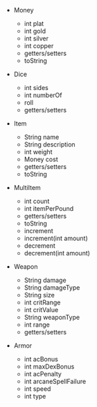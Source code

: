 + Money
  - int plat
  - int gold
  - int silver
  - int copper
  
  + getters/setters
  + toString

+ Dice
  - int sides
  - int numberOf
  
  + roll
  + getters/setters

+ Item
  - String name
  - String description
  - int weight
  - Money cost

  + getters/setters
  + toString

+ MultiItem
  - int count
  - int itemPerPound
  
  + getters/setters
  + toString
  + increment
  + increment(int amount)
  + decrement
  + decrement(int amount)
 
+ Weapon
  - String damage
  - String damageType
  - String size
  - int critRange
  - int critValue
  - String weaponType
  - int range
  
  + getters/setters
  
+ Armor
  - int acBonus
  - int maxDexBonus
  - int acPenalty
  - int arcaneSpellFailure
  - int speed
  - int type